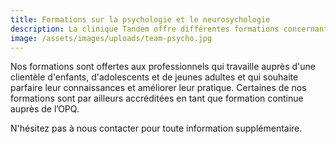 ```yaml
---
title: Formations sur la psychologie et le neurosychologie
description: La clinique Tandem offre différentes formations concernant la santé mentale.
image: /assets/images/uploads/team-psycho.jpg
---
```

Nos formations sont offertes aux professionnels qui travaille auprès d'une clientèle d'enfants, d'adolescents et de jeunes adultes et qui souhaite parfaire leur connaissances et améliorer leur pratique. Certaines de nos formations sont par ailleurs accréditées en tant que formation continue auprès de l’OPQ.

N'hésitez pas à nous contacter pour toute information supplémentaire.


